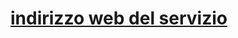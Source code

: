# [indirizzo web del servizio][d0de62d7]

  [d0de62d7]: https://lucamariani.github.io/accesso-unico/map/piani_regolatori/ "Clicca qui"
